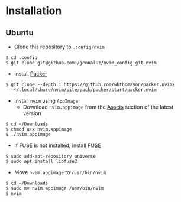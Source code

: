 # Installation

## Ubuntu

* Clone this repository to `.config/nvim`
```
$ cd .config
$ git clone git@github.com:/jennaluz/nvim_config.git nvim
```

* Install [Packer](https://github.com/wbthomason/packer.nvim?tab=readme-ov-file#quickstart)
```
$ git clone --depth 1 https://github.com/wbthomason/packer.nvim\
   ~/.local/share/nvim/site/pack/packer/start/packer.nvim
```

* Install `nvim` using `AppImage`
  * Download `nvim.appimage` from the [Assets](https://github.com/neovim/neovim/releases) section of the latest version
```
$ cd ~/Downloads
$ chmod u+x nvim.appimage
$ ./nvim.appimage
```
  * If FUSE is not installed, install [FUSE](https://github.com/AppImage/AppImageKit/wiki/FUSE)
```
$ sudo add-apt-repository universe
$ sudo apt install libfuse2
```
  * Move `nvim.appimage` to `/usr/bin/nvim`
```
$ cd ~/Downloads
$ sudo mv nvim.appimage /usr/bin/nvim
$ nvim
```
